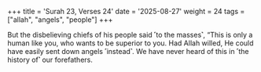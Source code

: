 +++
title = 'Surah 23, Verses 24'
date = '2025-08-27'
weight = 24
tags = ["allah", "angels", "people"]
+++

But the disbelieving chiefs of his people said ˹to the masses˺, “This is only a human like you, who wants to be superior to you. Had Allah willed, He could have easily sent down angels ˹instead˺. We have never heard of this in ˹the history of˺ our forefathers.
